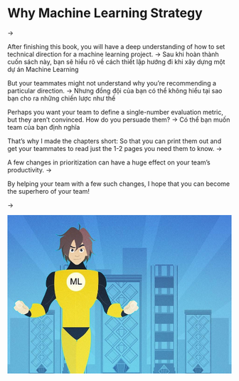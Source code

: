 # Why Machine Learning Strategy

->



After finishing this book, you will have a deep understanding of how to set technical direction for a machine learning project.
-> Sau khi hoàn thành cuốn sách này, bạn sẽ hiểu rõ về cách thiết lập hướng đi khi xây dựng một dự án Machine Learning



But your teammates might not understand why you’re recommending a particular direction.
-> Nhưng đồng đội của bạn có thể không hiểu tại sao bạn cho ra những chiến lược như thế



Perhaps you want your team to define a single-number evaluation metric, but they aren’t convinced. How do you persuade them?
-> Có thể bạn muốn team của bạn định nghĩa 



That’s why I made the chapters short: So that you can print them out and get your teammates to read just the 1-2 pages you need them to know.
->



A few changes in prioritization can have a huge effect on your team’s productivity. 
->



By helping your team with a few such changes, I hope that you can become the superhero of your team!

-> 



![img](../imgs/C02_01.png)
